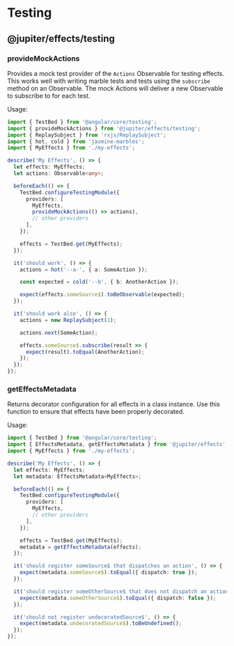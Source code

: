 # Testing

## @jupiter/effects/testing

### provideMockActions
Provides a mock test provider of the `Actions` Observable for testing effects. This works well with writing
marble tests and tests using the `subscribe` method on an Observable. The mock Actions will deliver a new Observable
to subscribe to for each test.

Usage:
```ts
import { TestBed } from '@angular/core/testing';
import { provideMockActions } from '@jupiter/effects/testing';
import { ReplaySubject } from 'rxjs/ReplaySubject';
import { hot, cold } from 'jasmine-marbles';
import { MyEffects } from './my-effects';

describe('My Effects', () => {
  let effects: MyEffects;
  let actions: Observable<any>;

  beforeEach(() => {
    TestBed.configureTestingModule({
      providers: [
        MyEffects,
        provideMockActions(() => actions),
        // other providers
      ],
    });

    effects = TestBed.get(MyEffects);
  });

  it('should work', () => {
    actions = hot('--a-', { a: SomeAction });

    const expected = cold('--b', { b: AnotherAction });

    expect(effects.someSource$).toBeObservable(expected);
  });

  it('should work also', () => {
    actions = new ReplaySubject(1);

    actions.next(SomeAction);

    effects.someSource$.subscribe(result => {
      expect(result).toEqual(AnotherAction);
    });
  });
});
```

### getEffectsMetadata
Returns decorator configuration for all effects in a class instance.
Use this function to ensure that effects have been properly decorated.

Usage:
```ts
import { TestBed } from '@angular/core/testing';
import { EffectsMetadata, getEffectsMetadata } from '@jupiter/effects';
import { MyEffects } from './my-effects';

describe('My Effects', () => {
  let effects: MyEffects;
  let metadata: EffectsMetadata<MyEffects>;

  beforeEach(() => {
    TestBed.configureTestingModule({
      providers: [
        MyEffects,
        // other providers
      ],
    });

    effects = TestBed.get(MyEffects);
    metadata = getEffectsMetadata(effects);
  });

  it('should register someSource$ that dispatches an action', () => {
    expect(metadata.someSource$).toEqual({ dispatch: true });
  });

  it('should register someOtherSource$ that does not dispatch an action', () => {
    expect(metadata.someOtherSource$).toEqual({ dispatch: false });
  });

  it('should not register undecoratedSource$', () => {
    expect(metadata.undecoratedSource$).toBeUndefined();
  });
});
```
